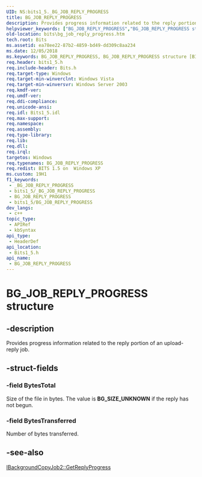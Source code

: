 ```yaml
---
UID: NS:bits1_5._BG_JOB_REPLY_PROGRESS
title: BG_JOB_REPLY_PROGRESS
description: Provides progress information related to the reply portion of an upload-reply job.
helpviewer_keywords: ["BG_JOB_REPLY_PROGRESS","BG_JOB_REPLY_PROGRESS structure [BITS]","_drz_bg_job_reply_progress","bits.bg_job_reply_progress","bits1_5/BG_JOB_REPLY_PROGRESS"]
old-location: bits\bg_job_reply_progress.htm
tech.root: Bits
ms.assetid: ea78ee22-87b2-4859-bd49-dd309c8aa234
ms.date: 12/05/2018
ms.keywords: BG_JOB_REPLY_PROGRESS, BG_JOB_REPLY_PROGRESS structure [BITS], _drz_bg_job_reply_progress, bits.bg_job_reply_progress, bits1_5/BG_JOB_REPLY_PROGRESS
req.header: bits1_5.h
req.include-header: Bits.h
req.target-type: Windows
req.target-min-winverclnt: Windows Vista
req.target-min-winversvr: Windows Server 2003
req.kmdf-ver: 
req.umdf-ver: 
req.ddi-compliance: 
req.unicode-ansi: 
req.idl: Bits1_5.idl
req.max-support: 
req.namespace: 
req.assembly: 
req.type-library: 
req.lib: 
req.dll: 
req.irql: 
targetos: Windows
req.typenames: BG_JOB_REPLY_PROGRESS
req.redist: BITS 1.5 on  Windows XP
ms.custom: 19H1
f1_keywords:
 - _BG_JOB_REPLY_PROGRESS
 - bits1_5/_BG_JOB_REPLY_PROGRESS
 - BG_JOB_REPLY_PROGRESS
 - bits1_5/BG_JOB_REPLY_PROGRESS
dev_langs:
 - c++
topic_type:
 - APIRef
 - kbSyntax
api_type:
 - HeaderDef
api_location:
 - Bits1_5.h
api_name:
 - BG_JOB_REPLY_PROGRESS
---
```


# BG_JOB_REPLY_PROGRESS structure


## -description

Provides progress information related to the reply portion of an upload-reply job.

## -struct-fields

### -field BytesTotal

Size of the file in bytes. The value is <b>BG_SIZE_UNKNOWN</b> if the reply has not begun.

### -field BytesTransferred

Number of bytes transferred.

## -see-also

<a href="https://docs.microsoft.com/windows/desktop/api/bits1_5/nf-bits1_5-ibackgroundcopyjob2-getreplyprogress">IBackgroundCopyJob2::GetReplyProgress</a>


